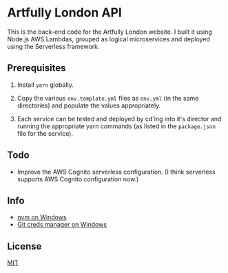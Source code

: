 # Artfully London API

This is the back-end code for the Artfully London website. I built it using Node.js AWS Lambdas, grouped as logical microservices and deployed using the Serverless framework.

## Prerequisites

1.  Install `yarn` globally.

2.  Copy the various `env.template.yml` files as `env.yml`
    (in the same directories) and populate the values appropriately.

3.  Each service can be tested and deployed by cd'ing into it's
    director and running the appropriate yarn commands (as listed in
    the `package.json` file for the service).

## Todo

* Improve the AWS Cognito serverless configuration. (I think serverless
  supports AWS Cognito configuration now.)

## Info

* [nvm on Windows](https://github.com/coreybutler/nvm-windows)
* [Git creds manager on Windows](https://github.com/Microsoft/Git-Credential-Manager-for-Windows)

## License

[MIT](LICENSE)
